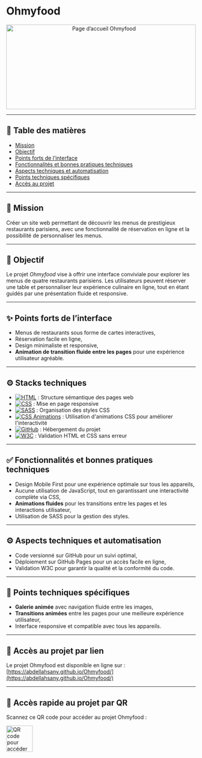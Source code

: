 # Ohmyfood

<p align="center">
  <img src="https://github.com/abdellahsany/Ohmyfood/blob/main/src/assets/images/bannerMain.png" alt="Page d’accueil Ohmyfood" height="225px" width="100%">
</p>

---

## 📑 Table des matières

* [Mission](#mission)
* [Objectif](#objectif)
* [Points forts de l’interface](#présentation-visuelle)
* [Fonctionnalités et bonnes pratiques techniques](#fonctionnalités-et-bonnes-pratiques-techniques)
* [Aspects techniques et automatisation](#aspects-techniques-et-automatisation)
* [Points techniques spécifiques](#points-techniques-spécifiques)
* [Accès au projet](#accès-au-projet)

---

## 🎯 Mission

Créer un site web permettant de découvrir les menus de prestigieux restaurants parisiens, avec une fonctionnalité de réservation en ligne et la possibilité de personnaliser les menus.

---

## 🧭 Objectif

Le projet *Ohmyfood* vise à offrir une interface conviviale pour explorer les menus de quatre restaurants parisiens. Les utilisateurs peuvent réserver une table et personnaliser leur expérience culinaire en ligne, tout en étant guidés par une présentation fluide et responsive.

---

## ✨ Points forts de l’interface

* Menus de restaurants sous forme de cartes interactives,
* Réservation facile en ligne,
* Design minimaliste et responsive,
* **Animation de transition fluide entre les pages** pour une expérience utilisateur agréable.

---

## ⚙️ Stacks techniques

- [![HTML](https://img.shields.io/badge/HTML-HyperText%20Markup%20Language-orange)](https://developer.mozilla.org/fr/docs/Learn/HTML) : Structure sémantique des pages web
- [![CSS](https://img.shields.io/badge/CSS-Cascading%20Style%20Sheets-blue)](https://developer.mozilla.org/fr/docs/Web/CSS) : Mise en page responsive
- [![SASS](https://img.shields.io/badge/SASS-Syntactically%20Awesome%20Stylesheets-pink)](https://sass-lang.com/) : Organisation des styles CSS
- [![CSS Animations](https://img.shields.io/badge/CSS%20Animations-Fluid%20Transitions-green)](https://developer.mozilla.org/en-US/docs/Web/CSS/animation) : Utilisation d'animations CSS pour améliorer l'interactivité
- [![GitHub](https://img.shields.io/badge/GitHub-GitHub%20Pages-blue)](https://pages.github.com/) : Hébergement du projet
- [![W3C](https://img.shields.io/badge/W3C-Validation-green)](https://www.w3.org/) : Validation HTML et CSS sans erreur

---

## ✅ Fonctionnalités et bonnes pratiques techniques

* Design Mobile First pour une expérience optimale sur tous les appareils,
* Aucune utilisation de JavaScript, tout en garantissant une interactivité complète via CSS,
* **Animations fluides** pour les transitions entre les pages et les interactions utilisateur,
* Utilisation de SASS pour la gestion des styles.

---

## ⚙️ Aspects techniques et automatisation

* Code versionné sur GitHub pour un suivi optimal,
* Déploiement sur GitHub Pages pour un accès facile en ligne,
* Validation W3C pour garantir la qualité et la conformité du code.

---

## 🧩 Points techniques spécifiques

* **Galerie animée** avec navigation fluide entre les images,
* **Transitions animées** entre les pages pour une meilleure expérience utilisateur,
* Interface responsive et compatible avec tous les appareils.

---

## 🔗 Accès au projet par lien

Le projet Ohmyfood est disponible en ligne sur :                                                                                                                            
[https://abdellahsany.github.io/Ohmyfood/](https://abdellahsany.github.io/Ohmyfood/)

---

## 📲 Accès rapide au projet par QR

Scannez ce QR code pour accéder au projet Ohmyfood :

<p align="left">
  <img src="https://github.com/abdellahsany/Ohmyfood/blob/main/src/assets/images/frameOhmyfood.png" alt="QR code pour accéder au projet Ohmyfood" height="70px" width="70px">
</p>
